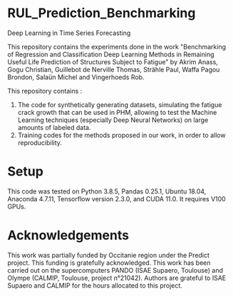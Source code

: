 # RUL_Prediction_Benchmarking
Deep Learning in Time Series Forecasting

This repository contains the experiments done in the work "Benchmarking of Regression and Classification Deep Learning Methods in Remaining Useful Life Prediction of Structures Subject to Fatigue" by Akrim Anass, Gogu Christian, Guillebot de Nerville Thomas, Strähle Paul, Waffa Pagou Brondon, Salaün Michel and Vingerhoeds Rob.

This repository contains :

1) The code for synthetically generating datasets, simulating the fatigue crack growth that can be used in PHM, allowing to test the Machine Learning techniques (especially Deep Neural Networks) on large amounts of labeled data.
2) Training codes for the methods proposed in our work, in order to allow reproducibility.

# Setup

This code was tested on Python 3.8.5, Pandas 0.25.1, Ubuntu 18.04, Anaconda 4.7.11, Tensorflow version 2.3.0, and CUDA 11.0. It requires V100 GPUs.


# Acknowledgements

This work was partially funded by Occitanie region under the Predict project. This funding is gratefully acknowledged. This work has been carried out on the supercomputers PANDO (ISAE Supaero, Toulouse) and Olympe (CALMIP, Toulouse, project n°21042). Authors are grateful to ISAE Supaero and CALMIP for the hours
allocated to this project.

